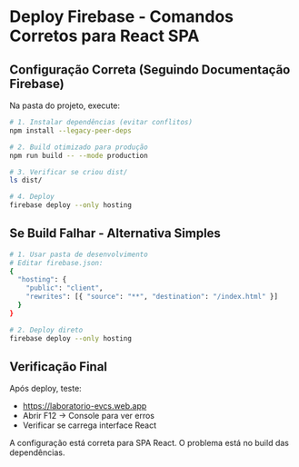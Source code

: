# Deploy Firebase - Comandos Corretos para React SPA

## Configuração Correta (Seguindo Documentação Firebase)

Na pasta do projeto, execute:

```bash
# 1. Instalar dependências (evitar conflitos)
npm install --legacy-peer-deps

# 2. Build otimizado para produção
npm run build -- --mode production

# 3. Verificar se criou dist/
ls dist/

# 4. Deploy
firebase deploy --only hosting
```

## Se Build Falhar - Alternativa Simples

```bash
# 1. Usar pasta de desenvolvimento
# Editar firebase.json:
{
  "hosting": {
    "public": "client",
    "rewrites": [{ "source": "**", "destination": "/index.html" }]
  }
}

# 2. Deploy direto
firebase deploy --only hosting
```

## Verificação Final

Após deploy, teste:
- https://laboratorio-evcs.web.app
- Abrir F12 → Console para ver erros
- Verificar se carrega interface React

A configuração está correta para SPA React. O problema está no build das dependências.